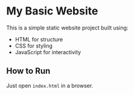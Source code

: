 # My Basic Website

This is a simple static website project built using:
- HTML for structure
- CSS for styling
- JavaScript for interactivity

## How to Run

Just open `index.html` in a browser.
